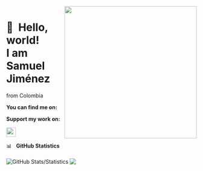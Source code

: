 
<img align='right' src='https://gist.githubusercontent.com/moonheekim0118/bcbbb9c2fd8c477027617a67e0ec812f/raw/2c15614ff01ff7518bcd6da526939644c8324e11/octocat.gif' width='350'>

👋 &nbsp;Hello, world! <br/> I am Samuel Jiménez
======




from Colombia



**You can find me on:**



**Support my work on:**















</a> <a href="https://www.linkedin.com/in/samuel-jj/"><img src="https://img.shields.io/badge/linkedin-%230077B5.svg?&style=for-the-badge&logo=linkedin&logoColor=white" height=25></a>



<summary>📊&nbsp;&nbsp;&nbsp;<b>GitHub Statistics</b></summary>
<br/>
<img src="https://github-readme-stats.vercel.app/api?username=S4muelJimenez&show_icons=true&count_private=true&title_color=afc2ef&icon_color=afc2ef&theme=react" alt="GitHub Stats/Statistics" align="center"/>
<img src="https://github-readme-stats.vercel.app/api/top-langs/?username=S4muelJimenez alt="GitHub Top or Most Used Languages" align="center"/>
</details>
